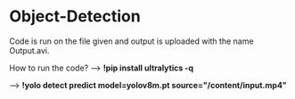 # Object-Detection

Code is run on the file given and output is uploaded with the name Output.avi.

How to run the code?
--> **!pip install ultralytics -q**

--> **!yolo detect predict model=yolov8m.pt source="/content/input.mp4"**

